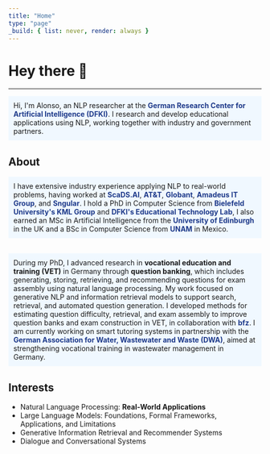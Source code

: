 ```yaml
---
title: "Home"
type: "page"
_build: { list: never, render: always }
---
```


# Hey there 🌵

---

<div style="background-color:#f0f8ff; padding:10px;">
Hi, I'm Alonso, an NLP researcher at the 
<a href="https://www.dfki.de/web" target="_blank" style="color:#1e3a8a; font-weight:bold; text-decoration:none;">
German Research Center for Artificial Intelligence (DFKI)</a>. I research and develop educational applications using NLP, working together with industry and government partners.
</div>

## About 

<!-- About / Industry + Academic Background -->
<div style="background-color:#f0f8ff; padding:10px; margin-bottom:30px;">
I have extensive industry experience applying NLP to real-world problems, having worked at 
<a href="https://scads.ai/" target="_blank" style="color:#1e3a8a; font-weight:bold; text-decoration:none;">ScaDS.AI</a>,  
<a href="https://www.att.com/" target="_blank" style="color:#1e3a8a; font-weight:bold; text-decoration:none;">AT&amp;T</a>,  
<a href="https://www.globant.com/" target="_blank" style="color:#1e3a8a; font-weight:bold; text-decoration:none;">Globant</a>,  
<a href="https://amadeus.com/" target="_blank" style="color:#1e3a8a; font-weight:bold; text-decoration:none;">Amadeus IT Group</a>, and 
<a href="https://www.sngular.com/" target="_blank" style="color:#1e3a8a; font-weight:bold; text-decoration:none;">Sngular</a>. I hold a PhD in Computer Science from 
<a href="https://www.uni-bielefeld.de/fakultaeten/technische-fakultaet/arbeitsgruppen/kml/" target="_blank" style="color:#1e3a8a; font-weight:bold; text-decoration:none;">Bielefeld University's KML Group</a> and <a href="https://www.dfki.de/en/web/research/research-departments/educational-technology-lab" target="_blank" style="color:#1e3a8a; font-weight:bold; text-decoration:none;">DFKI's Educational Technology Lab</a>, I also earned an MSc in Artificial Intelligence from the <a href="https://www.ed.ac.uk/" target="_blank" style="color:#1e3a8a; font-weight:bold; text-decoration:none;">University of Edinburgh</a> in the UK and a BSc in Computer Science from 
<a href="https://www.unam.mx/" target="_blank" style="color:#1e3a8a; font-weight:bold; text-decoration:none;">UNAM</a> in Mexico.
</div>


<!-- PhD + Research + Current Project -->
<div style="background-color:#f0f8ff; padding:10px;">
During my PhD, I advanced research in <strong>vocational education and training (VET)</strong> in Germany through <strong>question banking</strong>, which includes generating, storing, retrieving, and recommending questions for exam assembly using natural language processing. My work focused on generative NLP and information retrieval models to support search, retrieval, and automated question generation. I developed methods for estimating question difficulty, retrieval, and exam assembly to improve question banks and exam construction in VET, in collaboration with <a href="https://www.bfz.de/" target="_blank" style="color:#1e3a8a; font-weight:bold; text-decoration:none;">bfz</a>. I am currently working on smart tutoring systems in partnership with the <a href="https://de.dwa.de/de/" target="_blank" style="color:#1e3a8a; font-weight:bold; text-decoration:none;">German Association for Water, Wastewater and Waste (DWA)</a>, aimed at strengthening vocational training in wastewater management in Germany.
</div>



## Interests
* Natural Language Processing: **Real-World Applications**
* Large Language Models: Foundations, Formal Frameworks, Applications, and Limitations
* Generative Information Retrieval and Recommender Systems
* Dialogue and Conversational Systems

